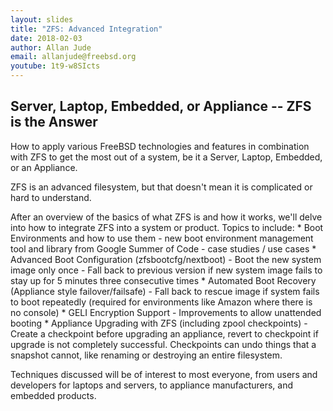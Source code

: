 ```yaml
---
layout: slides
title: "ZFS: Advanced Integration"
date: 2018-02-03
author: Allan Jude
email: allanjude@freebsd.org
youtube: 1t9-w8SIcts
---
```

## Server, Laptop, Embedded, or Appliance -- ZFS is the Answer

How to apply various FreeBSD technologies and features in combination with ZFS to get the most out of a system, be it a Server, Laptop, Embedded, or an Appliance.

ZFS is an advanced filesystem, but that doesn't mean it is complicated or hard to understand.

After an overview of the basics of what ZFS is and how it works, we'll delve into how to integrate ZFS into a system or product. Topics to include: * Boot Environments and how to use them - new boot environment management tool and library from Google Summer of Code - case studies / use cases * Advanced Boot Configuration (zfsbootcfg/nextboot) - Boot the new system image only once - Fall back to previous version if new system image fails to stay up for 5 minutes three consecutive times * Automated Boot Recovery (Appliance style failover/failsafe) - Fall back to rescue image if system fails to boot repeatedly (required for environments like Amazon where there is no console) * GELI Encryption Support - Improvements to allow unattended booting * Appliance Upgrading with ZFS (including zpool checkpoints) - Create a checkpoint before upgrading an appliance, revert to checkpoint if upgrade is not completely successful. Checkpoints can undo things that a snapshot cannot, like renaming or destroying an entire filesystem.

Techniques discussed will be of interest to most everyone, from users and developers for laptops and servers, to appliance manufacturers, and embedded products.
